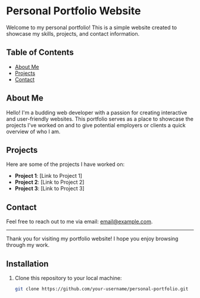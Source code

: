 # Personal Portfolio Website

Welcome to my personal portfolio! This is a simple website created to showcase my skills, projects, and contact information.

## Table of Contents

- [About Me](#about-me)
- [Projects](#projects)
- [Contact](#contact)

## About Me

Hello! I'm a budding web developer with a passion for creating interactive and user-friendly websites. This portfolio serves as a place to showcase the projects I've worked on and to give potential employers or clients a quick overview of who I am.

## Projects

Here are some of the projects I have worked on:

- **Project 1**: [Link to Project 1]
- **Project 2**: [Link to Project 2]
- **Project 3**: [Link to Project 3]

## Contact

Feel free to reach out to me via email: [email@example.com](mailto:email@example.com).

---

Thank you for visiting my portfolio website! I hope you enjoy browsing through my work.

## Installation

1. Clone this repository to your local machine:
   ```bash
   git clone https://github.com/your-username/personal-portfolio.git

